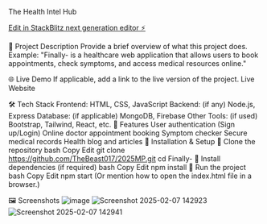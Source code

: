 The Health Intel Hub

[Edit in StackBlitz next generation editor ⚡️](https://stackblitz.com/~/github.com/TheBeast017/2025MP)

📌 Project Description
Provide a brief overview of what this project does. Example:
"Finally- is a healthcare web application that allows users to book appointments, check symptoms, and access medical resources online."

🌐 Live Demo
If applicable, add a link to the live version of the project.
Live Website

🛠 Tech Stack
Frontend: HTML, CSS, JavaScript
Backend: (if any) Node.js, Express
Database: (if applicable) MongoDB, Firebase
Other Tools: (if used) Bootstrap, Tailwind, React, etc.
🚀 Features
User authentication (Sign up/Login)
Online doctor appointment booking
Symptom checker
Secure medical records
Health blog and articles
📂 Installation & Setup
⿡ Clone the repository
bash
Copy
Edit
git clone https://github.com/TheBeast017/2025MP.git
cd Finally-
⿢ Install dependencies (if required)
bash
Copy
Edit
npm install
⿣ Run the project
bash
Copy
Edit
npm start
(Or mention how to open the index.html file in a browser.)

🖼 Screenshots
![image](https://github.com/user-attachments/assets/1f3d13cd-aaf9-449c-a750-658dad79f8ff)
![Screenshot 2025-02-07 142923](https://github.com/user-attachments/assets/16b30024-63a7-4781-9563-cc67028a2d0c)
![Screenshot 2025-02-07 142941](https://github.com/user-attachments/assets/ecae1ab5-1c82-46e2-a259-9309fdd56373)




